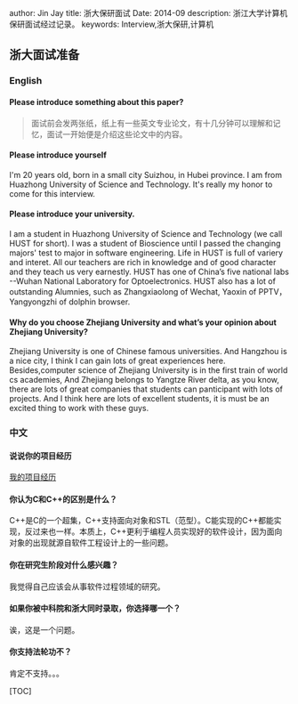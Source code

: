 author: Jin Jay
title: 浙大保研面试
Date: 2014-09
description: 浙江大学计算机保研面试经过记录。
keywords: Interview,浙大保研,计算机

##  浙大面试准备

### English

#### Please introduce something about this paper?
> 面试前会发两张纸，纸上有一些英文专业论文，有十几分钟可以理解和记忆，面试一开始便是介绍这些论文中的内容。

#### Please introduce yourself
I'm 20 years old, born in a small city Suizhou, in Hubei province. I am from Huazhong University of Science and Technology. It's really my honor to come for this interview.

#### Please introduce your university. 
I am a student in Huazhong University of Science and Technology (we call HUST for short). I was a student of Bioscience until I passed the changing majors' test to major in software engineering. Life in HUST is full of variery and interet. All our teachers are rich in knowledge and of good character and they teach us very earnestly. HUST has one of China’s five national labs --Wuhan National Laboratory for Optoelectronics. HUST also has a lot of outstanding Alumnies, such as Zhangxiaolong of Wechat, Yaoxin of PPTV，Yangyongzhi of dolphin browser. 

#### Why do you choose Zhejiang University and what’s your opinion about Zhejiang University?
Zhejiang University is one of Chinese famous universities. And Hangzhou is a nice city, I think I can gain lots of great experiences here. Besides,computer science of Zhejiang University is in the first train of world cs academies, And Zhejiang belongs to Yangtze River delta, as you know, there are lots of great companies that students can panticipant with lots of projects. And I think here are lots of excellent students, it is must be an excited thing to work with these guys.

### 中文
#### 说说你的项目经历
[我的项目经历](http://ijinjay.github.io/about.html#_2)

#### 你认为C和C++的区别是什么？
C++是C的一个超集，C++支持面向对象和STL（范型）。C能实现的C++都能实现，反过来也一样。本质上，C++更利于编程人员实现好的软件设计，因为面向对象的出现就源自软件工程设计上的一些问题。

#### 你在研究生阶段对什么感兴趣？
我觉得自己应该会从事软件过程领域的研究。

#### 如果你被中科院和浙大同时录取，你选择哪一个？
诶，这是一个问题。

#### 你支持法轮功不？
肯定不支持。。。


[TOC]